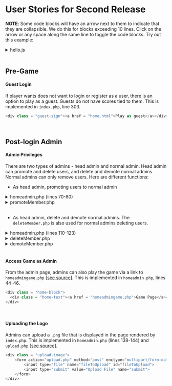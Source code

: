 # **User Stories for Second Release**

**NOTE**: Some code blocks will have an arrow next to them to indicate that they are collapsible. We do this for blocks exceeding 10 lines. Click on the arrow or any space along the same line to toggle the code blocks. Try out this example: 

<details>
	<summary>hello.js</summary>

```javascript
var example = "Hello World!"
```
</details>

<br>


## Pre-Game


#### Guest Login

If player wants does not want to login or register as a user, there is an option to play as a guest. Guests do not have scores tied to them. This is implemented in `index.php`, line 303.

```php
<div class = "guest-sign"><a href = "home.html">Play as guest</a></div>
```

<br>


## Post-login Admin

#### Admin Privileges
There are two types of admins - head admin and normal admin. Head admin can promote and delete users, and delete and demote normal admins. Normal admins can only remove users. Here are different functions:

* As head admin, promoting users to normal admin

<details>
	<summary>homeadmin.php (lines 70-80)</summary>
	
```php
$headAdminPromote="";
  
if($userRow["userName"] == "ipawds")
{
  
$headAdminPromote="<a href='promoteMember.php?id=".$usersRow['userId']."'onclick = \"return confirm('Are you sure you want to promote?')\">Promote</a>";
}
else
{
$headAdminPromote="-";
  }
```
</details>

<details>
	<summary>promoteMember.php</summary>

```php
<?php
	ob_start();
	session_start();
	require_once 'dbconnect.php';
	
  // sql to promote a record
  $sql = "UPDATE users SET userAdmin = 1 WHERE userId='".$_GET['id']."'";
  if ($conn->query($sql) === TRUE) {
     header("Location: homeadmin.php");
  } else {
      echo "Error promoting record: " . $conn->error;
  }
  $conn->close();
?>
```
</details>

<br>

* As head admin, delete and demote normal admins. The `deleteMember.php` is also used for normal admins deleting users.

<details>
	<summary>homeadmin.php (lines 110-123)</summary>

```php
$headAdminDelete="";
$headAdminDemote="";
    
if($userRow["userName"] == "ipawds")
{
  $headAdminDelete="<a href='deleteMember.php?id=".$adminsRow['userId']."' onclick = \"return confirm('Are you sure you want to delete?')\">Delete</a>";
  $headAdminDemote="<a href='demoteMember.php?id=".$adminsRow['userId']."'onclick = \"return confirm('Are you sure you want to demote?')\">Demote</a>";
}
else
{
  $headAdminDelete="-";
  $headAdminDemote="-";
}
```
</details>

<details>
	<summary>deleteMember.php</summary>
	
```php
<?php
	ob_start();
	session_start();
	require_once 'dbconnect.php';
	
  // sql to delete a record
  $sql = "DELETE FROM users WHERE userId='".$_GET['id']."'";
  if ($conn->query($sql) === TRUE) {
     header("Location: homeadmin.php");
  } else {
      echo "Error deleting record: " . $conn->error;
  }
  $conn->close();
?>
```
</details>

<details>
	<summary>demoteMember.php</summary>
	
```php
<?php
	ob_start();
	session_start();
	require_once 'dbconnect.php';
	
  // sql to promote a record
  $sql = "UPDATE users SET userAdmin = 0 WHERE userId='".$_GET['id']."'";
  if ($conn->query($sql) === TRUE) {
     header("Location: homeadmin.php");
  } else {
      echo "Error promoting record: " . $conn->error;
  }
  $conn->close();
?>
```
</details>

<br>


#### Access Game as Admin
From the admin page, admins can also play the game via a link to `homeadmingame.php` [[see source](https://github.com/achou11/swEng-project0/blob/master/homeadmingame.php)]. This is implemented in `homeadmin.php`, lines 44-46. 

```php
<div class = "home-block">
  <div class = "home-text"><a href = "homeadmingame.php">Game Page</a></div>
</div>
```

<br>


#### Uploading the Logo

Admins can upload a `.png` file that is displayed in the page rendered by `index.php`. This is implemented in `homeadmin.php` (lines 138-144) and `upload.php` [[see source](https://github.com/achou11/swEng-project0/blob/master/upload.php)].

```php
<div class = "upload-image">
	<form action="upload.php" method="post" enctype="multipart/form-data">Select file to upload (only JPG, JPEG, PNG & GIF, and txt files are allowed):
		<input type="file" name="fileToUpload" id="fileToUpload">
		<input type="submit" value="Upload File" name="submit">
	</form>
</div>
```

